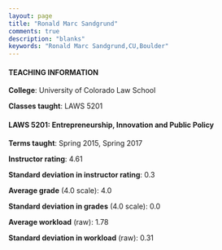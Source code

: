 ```yaml
---
layout: page
title: "Ronald Marc Sandgrund" 
comments: true
description: "blanks"
keywords: "Ronald Marc Sandgrund,CU,Boulder"
---
```

<head>
<script src="https://ajax.googleapis.com/ajax/libs/jquery/2.1.3/jquery.min.js"></script>
<script src="https://dl.dropboxusercontent.com/s/pc42nxpaw1ea4o9/highcharts.js?dl=0"></script>
<!-- <script src="../assets/js/highcharts.js"></script> -->
<style type="text/css">@font-face {
	font-family: "Bebas Neue";
	src: url(https://www.filehosting.org/file/details/544349/BebasNeue Regular.otf) format("opentype");
	}
	h1.Bebas { 
		font-family: "Bebas Neue", Verdana, Tahoma;
	}
</style>
</head>
	   
#### TEACHING INFORMATION

**College**: University of Colorado Law School

**Classes taught**: LAWS 5201

#### LAWS 5201: Entrepreneurship, Innovation and Public Policy

**Terms taught**: Spring 2015, Spring 2017

**Instructor rating**: 4.61

**Standard deviation in instructor rating**: 0.3

**Average grade** (4.0 scale): 4.0

**Standard deviation in grades** (4.0 scale): 0.0

**Average workload** (raw): 1.78

**Standard deviation in workload** (raw): 0.31

